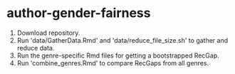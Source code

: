 # author-gender-fairness

1. Download repository.
2. Run 'data/GatherData.Rmd' and 'data/reduce_file_size.sh' to gather and reduce data.
3. Run the genre-specific Rmd files for getting a bootstrapped RecGap.
4. Run 'combine_genres.Rmd' to compare RecGaps from all genres.
